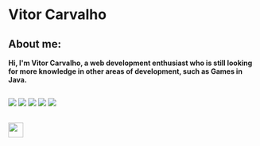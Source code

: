 # Vitor Carvalho

<div>
  <h2 style="alight: center;">About me:</h2>
  <p><strong>Hi, I'm Vitor Carvalho, a web development enthusiast who is still looking for more knowledge in other areas of development, such as Games in Java.</strong></p>
</div>

## 

<div> 
  <a href="" target="_blank"><img src="https://img.shields.io/badge/YouTube-FF0000?style=for-the-badge&logo=youtube&logoColor=white" target="_blank"></a>
 	<a href="https://www.twitch.tv/strokesgg" target="_blank"><img src="https://img.shields.io/badge/Twitch-9146FF?style=for-the-badge&logo=twitch&logoColor=white" target="_blank"></a>
  <a href="https://discord.gg/" target="_blank"><img src="https://img.shields.io/badge/Discord-7289DA?style=for-the-badge&logo=discord&logoColor=white" target="_blank"></a> 
  <a href = "vitorgcarvalho216@gmail.com"><img src="https://img.shields.io/badge/-Gmail-%23333?style=for-the-badge&logo=gmail&logoColor=white" target="_blank"></a>
  <a href="https://www.linkedin.com/in/" target="_blank"><img src="https://img.shields.io/badge/-LinkedIn-%230077B5?style=for-the-badge&logo=linkedin&logoColor=white" target="_blank"></a> 
</div>

 ##
  
<img height="30em" src="https://img.shields.io/static/v1?label=Overview&message=VitorCarvalhoo&color=informational&style=for-the-badged&logo=GitHub">
